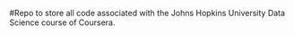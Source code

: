 #Repo to store all code associated with the Johns Hopkins University Data Science course of Coursera.
